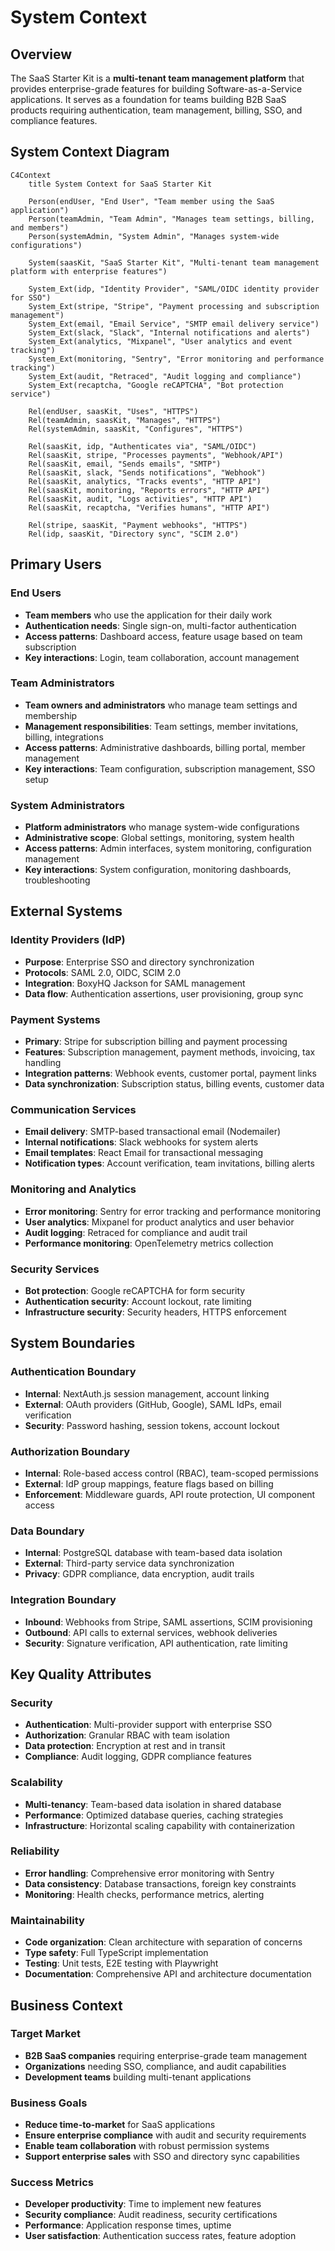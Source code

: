 # System Context

## Overview

The SaaS Starter Kit is a **multi-tenant team management platform** that provides enterprise-grade features for building Software-as-a-Service applications. It serves as a foundation for teams building B2B SaaS products requiring authentication, team management, billing, SSO, and compliance features.

## System Context Diagram

```mermaid
C4Context
    title System Context for SaaS Starter Kit

    Person(endUser, "End User", "Team member using the SaaS application")
    Person(teamAdmin, "Team Admin", "Manages team settings, billing, and members")
    Person(systemAdmin, "System Admin", "Manages system-wide configurations")
    
    System(saasKit, "SaaS Starter Kit", "Multi-tenant team management platform with enterprise features")
    
    System_Ext(idp, "Identity Provider", "SAML/OIDC identity provider for SSO")
    System_Ext(stripe, "Stripe", "Payment processing and subscription management")
    System_Ext(email, "Email Service", "SMTP email delivery service")
    System_Ext(slack, "Slack", "Internal notifications and alerts")
    System_Ext(analytics, "Mixpanel", "User analytics and event tracking")
    System_Ext(monitoring, "Sentry", "Error monitoring and performance tracking")
    System_Ext(audit, "Retraced", "Audit logging and compliance")
    System_Ext(recaptcha, "Google reCAPTCHA", "Bot protection service")
    
    Rel(endUser, saasKit, "Uses", "HTTPS")
    Rel(teamAdmin, saasKit, "Manages", "HTTPS")
    Rel(systemAdmin, saasKit, "Configures", "HTTPS")
    
    Rel(saasKit, idp, "Authenticates via", "SAML/OIDC")
    Rel(saasKit, stripe, "Processes payments", "Webhook/API")
    Rel(saasKit, email, "Sends emails", "SMTP")
    Rel(saasKit, slack, "Sends notifications", "Webhook")
    Rel(saasKit, analytics, "Tracks events", "HTTP API")
    Rel(saasKit, monitoring, "Reports errors", "HTTP API")
    Rel(saasKit, audit, "Logs activities", "HTTP API")
    Rel(saasKit, recaptcha, "Verifies humans", "HTTP API")
    
    Rel(stripe, saasKit, "Payment webhooks", "HTTPS")
    Rel(idp, saasKit, "Directory sync", "SCIM 2.0")
```

## Primary Users

### End Users
- **Team members** who use the application for their daily work
- **Authentication needs**: Single sign-on, multi-factor authentication
- **Access patterns**: Dashboard access, feature usage based on team subscription
- **Key interactions**: Login, team collaboration, account management

### Team Administrators  
- **Team owners and administrators** who manage team settings and membership
- **Management responsibilities**: Team settings, member invitations, billing, integrations
- **Access patterns**: Administrative dashboards, billing portal, member management
- **Key interactions**: Team configuration, subscription management, SSO setup

### System Administrators
- **Platform administrators** who manage system-wide configurations
- **Administrative scope**: Global settings, monitoring, system health
- **Access patterns**: Admin interfaces, system monitoring, configuration management
- **Key interactions**: System configuration, monitoring dashboards, troubleshooting

## External Systems

### Identity Providers (IdP)
- **Purpose**: Enterprise SSO and directory synchronization
- **Protocols**: SAML 2.0, OIDC, SCIM 2.0
- **Integration**: BoxyHQ Jackson for SAML management
- **Data flow**: Authentication assertions, user provisioning, group sync

### Payment Systems
- **Primary**: Stripe for subscription billing and payment processing
- **Features**: Subscription management, payment methods, invoicing, tax handling
- **Integration patterns**: Webhook events, customer portal, payment links
- **Data synchronization**: Subscription status, billing events, customer data

### Communication Services
- **Email delivery**: SMTP-based transactional email (Nodemailer)
- **Internal notifications**: Slack webhooks for system alerts
- **Email templates**: React Email for transactional messaging
- **Notification types**: Account verification, team invitations, billing alerts

### Monitoring and Analytics
- **Error monitoring**: Sentry for error tracking and performance monitoring
- **User analytics**: Mixpanel for product analytics and user behavior
- **Audit logging**: Retraced for compliance and audit trail
- **Performance monitoring**: OpenTelemetry metrics collection

### Security Services
- **Bot protection**: Google reCAPTCHA for form security
- **Authentication security**: Account lockout, rate limiting
- **Infrastructure security**: Security headers, HTTPS enforcement

## System Boundaries

### Authentication Boundary
- **Internal**: NextAuth.js session management, account linking
- **External**: OAuth providers (GitHub, Google), SAML IdPs, email verification
- **Security**: Password hashing, session tokens, account lockout

### Authorization Boundary  
- **Internal**: Role-based access control (RBAC), team-scoped permissions
- **External**: IdP group mappings, feature flags based on billing
- **Enforcement**: Middleware guards, API route protection, UI component access

### Data Boundary
- **Internal**: PostgreSQL database with team-based data isolation
- **External**: Third-party service data synchronization
- **Privacy**: GDPR compliance, data encryption, audit trails

### Integration Boundary
- **Inbound**: Webhooks from Stripe, SAML assertions, SCIM provisioning
- **Outbound**: API calls to external services, webhook deliveries
- **Security**: Signature verification, API authentication, rate limiting

## Key Quality Attributes

### Security
- **Authentication**: Multi-provider support with enterprise SSO
- **Authorization**: Granular RBAC with team isolation
- **Data protection**: Encryption at rest and in transit
- **Compliance**: Audit logging, GDPR compliance features

### Scalability
- **Multi-tenancy**: Team-based data isolation in shared database
- **Performance**: Optimized database queries, caching strategies
- **Infrastructure**: Horizontal scaling capability with containerization

### Reliability
- **Error handling**: Comprehensive error monitoring with Sentry
- **Data consistency**: Database transactions, foreign key constraints
- **Monitoring**: Health checks, performance metrics, alerting

### Maintainability
- **Code organization**: Clean architecture with separation of concerns
- **Type safety**: Full TypeScript implementation
- **Testing**: Unit tests, E2E testing with Playwright
- **Documentation**: Comprehensive API and architecture documentation

## Business Context

### Target Market
- **B2B SaaS companies** requiring enterprise-grade team management
- **Organizations** needing SSO, compliance, and audit capabilities
- **Development teams** building multi-tenant applications

### Business Goals
- **Reduce time-to-market** for SaaS applications
- **Ensure enterprise compliance** with audit and security requirements
- **Enable team collaboration** with robust permission systems
- **Support enterprise sales** with SSO and directory sync capabilities

### Success Metrics
- **Developer productivity**: Time to implement new features
- **Security compliance**: Audit readiness, security certifications
- **Performance**: Application response times, uptime
- **User satisfaction**: Authentication success rates, feature adoption